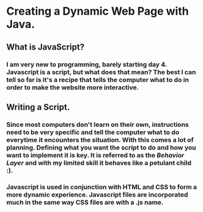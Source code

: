 # Creating a Dynamic Web Page with Java.


## What is JavaScript?

### I am very new to programming, barely starting day 4.  Javascript is a script, but what does that mean? The best I can tell so far is it's a recipe that tells the computer what to do in order to make the website more interactive.  


## Writing a Script.


### Since most computers don't learn on their own, instructions need to be very specific and tell the computer what to do everytime it encounters the situation.  With this comes a lot of planning.  Defining what you want the script to do and how you want to implement it is key. It is referred to as the *Behavior Layer* and with my limited skill it behaves like a petulant child :).


### Javascript is used in conjunction with HTML and CSS to form a more dynamic experience. Javascript files are incorporated much in the same way CSS files are with a .js name.  